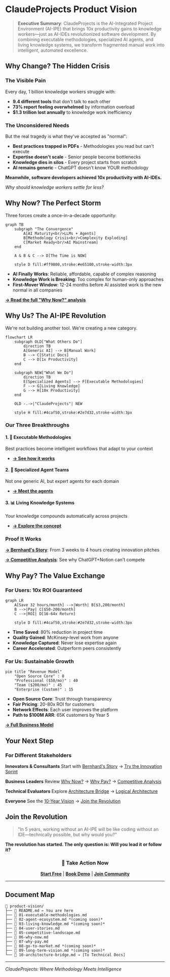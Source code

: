 # ClaudeProjects Product Vision

> **Executive Summary**: ClaudeProjects is the AI-Integrated Project Environment (AI-IPE) that brings 10x productivity gains to knowledge workers—just as AI-IDEs revolutionized software development. By combining executable methodologies, specialized AI agents, and living knowledge systems, we transform fragmented manual work into intelligent, automated excellence.

## Why Change? The Hidden Crisis

### The Visible Pain
Every day, 1 billion knowledge workers struggle with:
- **9.4 different tools** that don't talk to each other
- **73% report feeling overwhelmed** by information overload
- **$1.3 trillion lost annually** to knowledge work inefficiency

### The Unconsidered Needs
But the real tragedy is what they've accepted as "normal":
- **Best practices trapped in PDFs** - Methodologies you read but can't execute
- **Expertise doesn't scale** - Senior people become bottlenecks
- **Knowledge dies in silos** - Every project starts from scratch
- **AI remains generic** - ChatGPT doesn't know YOUR methodology

**Meanwhile, software developers achieved 10x productivity with AI-IDEs.**

*Why should knowledge workers settle for less?*

## Why Now? The Perfect Storm

Three forces create a once-in-a-decade opportunity:

```mermaid
graph TB
    subgraph "The Convergence"
        A[AI Maturity<br/>LLMs + Agents] 
        B[Methodology Crisis<br/>Complexity Exploding]
        C[Market Ready<br/>AI Mainstream]
    end
    
    A & B & C --> D[The Time is NOW]
    
    style D fill:#ff9800,stroke:#e65100,stroke-width:3px
```

- **AI Finally Works**: Reliable, affordable, capable of complex reasoning
- **Knowledge Work is Breaking**: Too complex for human-only approaches
- **First-Mover Window**: 12-24 months before AI assisted work is the new normal in all companies

[**→ Read the full "Why Now?" analysis**](./06-why-now.md)

## Why Us? The AI-IPE Revolution

We're not building another tool. We're creating a new category.

```mermaid
flowchart LR
    subgraph OLD["What Others Do"]
        direction TB
        A[Generic AI] --> B[Manual Work]
        B --> C[Static Docs]
        C --> D[1x Productivity]
    end
    
    subgraph NEW["What We Do"]
        direction TB
        E[Specialized Agents] --> F[Executable Methodologies]
        F --> G[Living Knowledge]
        G --> H[10x Productivity]
    end
    
    OLD -.->|"ClaudeProjects"| NEW
    
    style H fill:#4caf50,stroke:#2e7d32,stroke-width:3px
```

### Our Three Breakthroughs

#### 1. 🧠 **Executable Methodologies**
Best practices become intelligent workflows that adapt to your context
- [**→ See how it works**](./01-executable-methodologies.md)

#### 2. 🤖 **Specialized Agent Teams**  
Not one generic AI, but expert agents for each domain
- [**→ Meet the agents**](./02-agent-ecosystem.md)

#### 3. 📊 **Living Knowledge Systems**
Your knowledge compounds automatically across projects
- [**→ Explore the concept**](./03-living-knowledge.md)

### Proof It Works

**[→ Bernhard's Story](./04-user-stories.md#bernhards-sustainable-innovation-pitch)**: From 3 weeks to 4 hours creating innovation pitches

**[→ Competitive Analysis](./05-competitive-landscape.md)**: See why ChatGPT+Notion can't compete

## Why Pay? The Value Exchange

### For Users: 10x ROI Guaranteed

```mermaid
graph LR
    A[Save 32 hours/month] -->|Worth| B[$3,200/month]
    B -->|Pay| C[$50-200/month]
    C -->|ROI| D[16-64x Return]
    
    style D fill:#4caf50,stroke:#2e7d32,stroke-width:3px
```

- **Time Saved**: 80% reduction in project time
- **Quality Gained**: McKinsey-level work from anyone
- **Knowledge Captured**: Never lose expertise again
- **Career Accelerated**: Outperform peers consistently

### For Us: Sustainable Growth

```mermaid
pie title "Revenue Model"
    "Open Source Core" : 0
    "Professional ($50/mo)" : 40
    "Team ($200/mo)" : 45
    "Enterprise (Custom)" : 15
```

- **Open Source Core**: Trust through transparency
- **Fair Pricing**: 20-80x ROI for customers
- **Network Effects**: Each user improves the platform
- **Path to $100M ARR**: 65K customers by Year 5

[**→ Full Business Model**](./07-why-pay.md)

## Your Next Step

### For Different Stakeholders

**Innovators & Consultants**
Start with [Bernhard's Story](./04-user-stories.md) → [Try the Innovation Sprint](./01-executable-methodologies.md)

**Business Leaders**
Review [Why Now?](./06-why-now.md) → [Why Pay?](./07-why-pay.md) → [Competitive Analysis](./05-competitive-landscape.md)

**Technical Evaluators**
Explore [Architecture Bridge](./10-architecture-bridge.md) → [Logical Architecture](../02-logical-architecture/README.md)

**Everyone**
See the [10-Year Vision](./09-long-term-vision.md) → [Join the Revolution](#join-the-revolution)

## Join the Revolution

> "In 5 years, working without an AI-IPE will be like coding without an IDE—technically possible, but why would you?"

**The revolution has started. The only question is: Will you lead it or follow it?**

<div align="center">

### 🚀 Take Action Now

[**Start Free**](https://claudeprojects.ai/start) | [**Book Demo**](https://claudeprojects.ai/demo) | [**Join Community**](https://discord.gg/claudeprojects)

</div>

---

## Document Map

```
📁 product-vision/
├── 📄 README.md ← You are here
├── 📄 01-executable-methodologies.md
├── 📄 02-agent-ecosystem.md *(coming soon)*
├── 📄 03-living-knowledge.md *(coming soon)*
├── 📄 04-user-stories.md
├── 📄 05-competitive-landscape.md
├── 📄 06-why-now.md
├── 📄 07-why-pay.md
├── 📄 08-go-to-market.md *(coming soon)*
├── 📄 09-long-term-vision.md *(coming soon)*
└── 📄 10-architecture-bridge.md → [To Technical Docs]
```

---

*ClaudeProjects: Where Methodology Meets Intelligence*